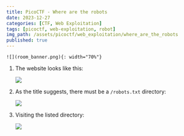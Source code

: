 ```yaml
---
title: PicoCTF - Where are the robots
date: 2023-12-27
categories: [CTF, Web Exploitation]
tags: [picoctf, web-exploitation, robot]
img_path: /assets/picoctf/web_exploitation/where_are_the_robots
published: true
---
```


    ![](room_banner.png){: width="70%"}

1. The website looks like this:

    ![](home.png)

2. As the title suggests, there must be a `/robots.txt` directory:

    ![](robots_dir.png)

3. Visiting the listed directory:

    ![](flag.png)

